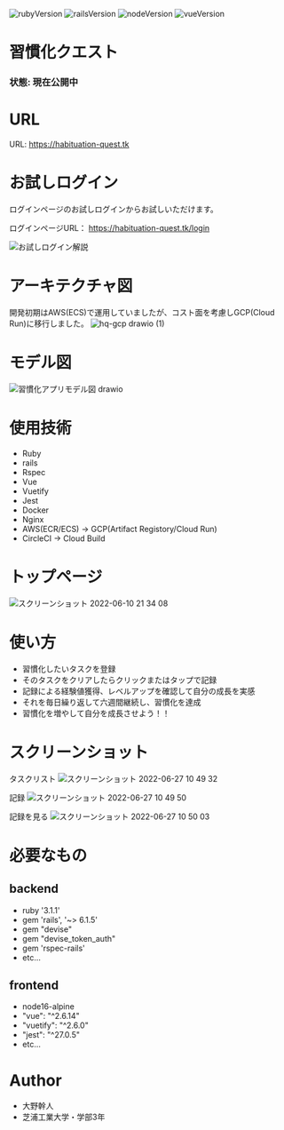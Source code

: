 ![rubyVersion](https://img.shields.io/badge/ruby-3.1.1-red)
![railsVersion](https://img.shields.io/badge/rails-6.1.5-red)
![nodeVersion](https://img.shields.io/badge/node-16-success)
![vueVersion](https://img.shields.io/badge/vue-2.6.14-success)

# 習慣化クエスト

### 状態: 現在公開中

# URL
URL: https://habituation-quest.tk

# お試しログイン
ログインページのお試しログインからお試しいただけます。

ログインページURL： https://habituation-quest.tk/login

![お試しログイン解説](https://user-images.githubusercontent.com/68171652/202418276-4d195e35-3870-492e-81f8-e0d39caa774b.png)


# アーキテクチャ図
開発初期はAWS(ECS)で運用していましたが、コスト面を考慮しGCP(Cloud Run)に移行しました。
![hq-gcp drawio (1)](https://user-images.githubusercontent.com/68171652/192149339-4d7f8765-4df1-4bc9-b065-b24ff89eaa79.png)

# モデル図
![習慣化アプリモデル図 drawio](https://user-images.githubusercontent.com/68171652/173063953-25ad35c4-e84d-49c4-832e-629908304943.png)


# 使用技術
* Ruby
* rails
* Rspec
* Vue
* Vuetify
* Jest
* Docker
* Nginx
* AWS(ECR/ECS) -> GCP(Artifact Registory/Cloud Run)
* CircleCI -> Cloud Build
 
# トップページ
 
 ![スクリーンショット 2022-06-10 21 34 08](https://user-images.githubusercontent.com/68171652/173065184-416a7ae5-1197-4fd3-973c-dbdf608707e0.png)

 
# 使い方


* 習慣化したいタスクを登録
* そのタスクをクリアしたらクリックまたはタップで記録
* 記録による経験値獲得、レベルアップを確認して自分の成長を実感
* それを毎日繰り返して六週間継続し、習慣化を達成
* 習慣化を増やして自分を成長させよう！！

 
# スクリーンショット

タスクリスト
![スクリーンショット 2022-06-27 10 49 32](https://user-images.githubusercontent.com/68171652/175845592-9e977c72-e2af-4316-9a5f-7bf15765fe02.png)

記録
![スクリーンショット 2022-06-27 10 49 50](https://user-images.githubusercontent.com/68171652/175845597-52a25bed-3142-414b-8b19-74a3bf01f886.png)

記録を見る
![スクリーンショット 2022-06-27 10 50 03](https://user-images.githubusercontent.com/68171652/175845605-32b14955-943c-4f24-acfa-81e404a3ad84.png)
 
 
# 必要なもの
 
## backend
* ruby '3.1.1'
* gem 'rails', '~> 6.1.5'
* gem "devise"
* gem "devise_token_auth"
* gem 'rspec-rails'
* etc...

## frontend
* node16-alpine
* "vue": "^2.6.14"
* "vuetify": "^2.6.0"
* "jest": "^27.0.5"
* etc...
 
# Author
 
* 大野幹人
* 芝浦工業大学・学部3年
